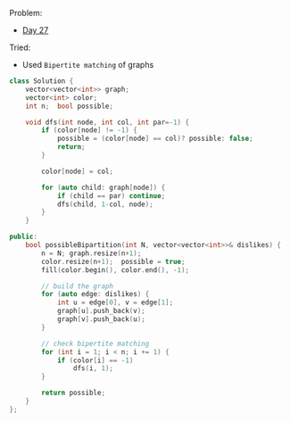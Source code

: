 Problem: 
   - [Day 27](https://leetcode.com/explore/challenge/card/may-leetcoding-challenge/537/week-4-may-22nd-may-28th/3342/)

Tried: 
   - Used `Bipertite matching` of graphs

```c++
class Solution {
	vector<vector<int>> graph;
	vector<int> color;
	int n;  bool possible;

	void dfs(int node, int col, int par=-1) {
		if (color[node] != -1) {
			possible = (color[node] == col)? possible: false;
			return;
		}

		color[node] = col;

		for (auto child: graph[node]) {
			if (child == par) continue;
			dfs(child, 1-col, node);
		}
	}

public:
    bool possibleBipartition(int N, vector<vector<int>>& dislikes) {
		n = N; graph.resize(n+1);
		color.resize(n+1);  possible = true;
		fill(color.begin(), color.end(), -1);

		// build the graph
		for (auto edge: dislikes) {
			int u = edge[0], v = edge[1];
			graph[u].push_back(v);
			graph[v].push_back(u);
		}	

		// check bipertite matching
		for (int i = 1; i < n; i += 1) {
			if (color[i] == -1)
				dfs(i, 1);
		}

		return possible;
    }
};
```